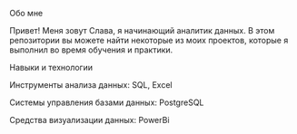 Обо мне

Привет! Меня зовут Слава, я начинающий аналитик данных. В этом репозитории вы можете найти некоторые из моих проектов, которые я выполнил во время обучения и практики.


Навыки и технологии

Инструменты анализа данных: SQL, Excel

Системы управления базами данных: PostgreSQL

Средства визуализации данных: PowerBi
